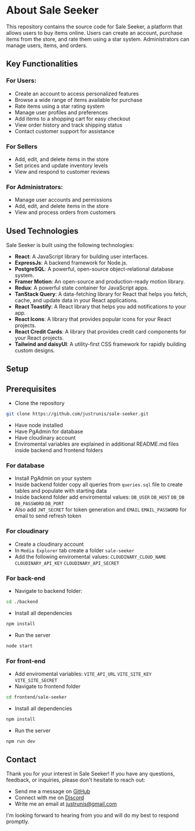 # About Sale Seeker

This repository contains the source code for Sale Seeker, a platform that allows users to buy items online. Users can create an account, purchase items from the store, and rate them using a star system. Administrators can manage users, items, and orders.

## Key Functionalities

### For Users:

- Create an account to access personalized features
- Browse a wide range of items available for purchase
- Rate items using a star rating system
- Manage user profiles and preferences
- Add items to a shopping cart for easy checkout
- View order history and track shipping status
- Contact customer support for assistance

### For Sellers

- Add, edit, and delete items in the store
- Set prices and update inventory levels
- View and respond to customer reviews

### For Administrators:

- Manage user accounts and permissions
- Add, edit, and delete items in the store
- View and process orders from customers

## Used Technologies

Sale Seeker is built using the following technologies:

- **React**: A JavaScript library for building user interfaces.
- **ExpressJs**: A backend framework for Node.js.
- **PostgreSQL**: A powerful, open-source object-relational database system.
- **Framer Motion**: An open-source and production-ready motion library.
- **Redux**: A powerful state container for JavaScript apps.
- **TanStack Query**: A data-fetching library for React that helps you fetch, cache, and update data in your React applications.
- **React Toastify**: A React library that helps you add notifications to your app.
- **React Icons**: A library that provides popular icons for your React projects.
- **React Credit Cards**: A library that provides credit card components for your React projects.
- **Tailwind and daisyUI**: A utility-first CSS framework for rapidly building custom designs.

## Setup

## Prerequisites

- Clone the repository

```sh
git clone https://github.com/justrunis/sale-seeker.git
```

- Have node installed
- Have PgAdmin for database
- Have cloudinary account
- Enviromental variables are explained in additional README.md files inside backend and frontend folders

### For database

- Install PgAdmin on your system
- Inside backend folder copy all queries from `queries.sql` file to create tables and populate with starting data
- Inside backend folder add enviromental values: `DB_USER` `DB_HOST` `DB_DB` `DB_PASSWORD` `DB_PORT`
- Also add `JWT_SECRET` for token generation and `EMAIL` `EMAIL_PASSWORD` for email to send refresh token

### For cloudinary

- Create a cloudinary account
- In `Media Explorer` tab create a folder `sale-seeker`
- Add the following enviromental values: `CLOUDINARY_CLOUD_NAME` `CLOUDINARY_API_KEY` `CLOUDINARY_API_SECRET`

### For back-end

- Navigate to backend folder:

```sh
cd ./backend
```

- Install all dependencies

```sh
npm install
```

- Run the server

```sh
node start
```

### For front-end

- Add enviromental variables: `VITE_API_URL` `VITE_SITE_KEY` `VITE_SITE_SECRET`
- Navigate to frontend folder

```sh
cd frontend/sale-seeker
```

- Install all dependencies

```sh
npm install
```

- Run the server

```sh
npm run dev
```

## Contact

Thank you for your interest in Sale Seeker! If you have any questions, feedback, or inquiries, please don't hesitate to reach out:

- Send me a message on [GitHub](https://github.com/justrunis)
- Connect with me on [Discord](https://discord.com/users/264059136378011649)
- Write me an email at [justrunis@gmail.com](mailto:justrunis@gmail.com)

I'm looking forward to hearing from you and will do my best to respond promptly.
